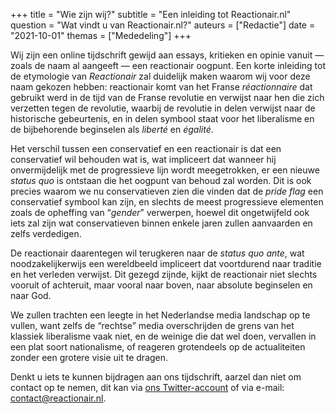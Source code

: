 +++
title    = "Wie zijn wij?"
subtitle = "Een inleiding tot Reactionair.nl"
question = "Wat vindt u van Reactionair.nl?"
auteurs  = ["Redactie"]
date     = "2021-10-01"
themas   = ["Mededeling"]
+++


Wij zijn een online tijdschrift gewijd aan essays, kritieken en opinie vanuit — zoals de naam al aangeeft — een reactionair oogpunt. Een korte inleiding tot de etymologie van _Reactionair_ zal duidelijk maken waarom wij voor deze naam gekozen hebben: reactionair komt van het Franse _réactionnaire_ dat gebruikt werd in de tijd van de Franse revolutie en verwijst naar hen die zich verzetten tegen de revolutie, waarbij de revolutie in delen verwijst naar de historische gebeurtenis, en in delen symbool staat voor het liberalisme en de bijbehorende beginselen als _liberté_ en _égalité_.

Het verschil tussen een conservatief en een reactionair is dat een conservatief wil behouden wat is, wat impliceert dat wanneer hij onvermijdelijk met de progressieve lijn wordt meegetrokken, er een nieuwe _status quo_ is ontstaan die het oogpunt van behoud zal worden. Dit is ook precies waarom we nu conservatieven zien die vinden dat de _pride flag_ een conservatief symbool kan zijn, en slechts de meest progressieve elementen zoals de opheffing van “_gender_” verwerpen, hoewel dit ongetwijfeld ook iets zal zijn wat conservatieven binnen enkele jaren zullen aanvaarden en zelfs verdedigen.

De reactionair daarentegen wil terugkeren naar de _status quo ante_, wat noodzakelijkerwijs een wereldbeeld impliceert dat voortdurend naar traditie en het verleden verwijst. Dit gezegd zijnde, kijkt de reactionair niet slechts vooruit of achteruit, maar vooral naar boven, naar absolute beginselen en naar God.

We zullen trachten een leegte in het Nederlandse media landschap op te vullen, want zelfs de “rechtse” media overschrijden de grens van het klassiek liberalisme vaak niet, en de weinige die dat wel doen, vervallen in een plat soort nationalisme, of reageren grotendeels op de actualiteiten zonder een grotere visie uit te dragen.

Denkt u iets te kunnen bijdragen aan ons tijdschrift, aarzel dan niet om contact op te nemen, dit kan via [ons Twitter-account](https://twitter.com/reactionairNL) of via e-mail: [contact@reactionair.nl](mailto:contact@reactionair.nl). 
